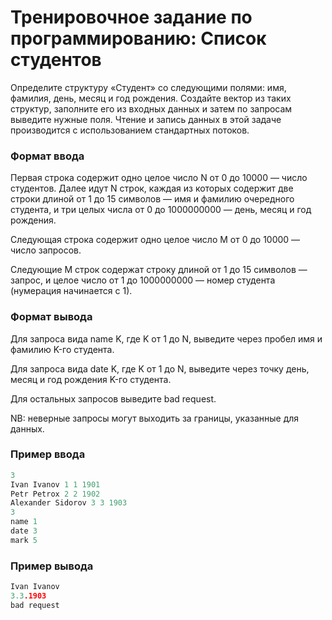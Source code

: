 # Тренировочное задание по программированию: Список студентов

Определите структуру «Студент» со следующими полями: имя, фамилия,
день, месяц и год рождения. Создайте вектор из таких 
структур, заполните его из входных данных и затем по 
запросам выведите нужные поля. Чтение и запись данных 
в этой задаче производится с использованием 
стандартных потоков.

### Формат ввода
Первая строка содержит одно целое число N от 0 до 10000 — число студентов.
Далее идут N строк, каждая из которых содержит две строки длиной от 1 до 
15 символов — имя и фамилию очередного студента, и три целых числа от 0 до
1000000000 — день, месяц и год рождения.

Следующая строка содержит одно целое число M от 0 до 10000 — число запросов.

Следующие M строк содержат строку длиной от 1 до 15 символов — запрос, и целое
число от 1 до 1000000000 — номер студента (нумерация начинается с 1).


### Формат вывода
Для запроса вида name K, где K от 1 до N, выведите через пробел имя 
и фамилию K-го студента.

Для запроса вида date K, где K от 1 до N, выведите через точку день,
месяц и год рождения K-го студента.

Для остальных запросов выведите bad request.

NB: неверные запросы могут выходить за границы, указанные для данных.

### Пример ввода
```C++
3
Ivan Ivanov 1 1 1901
Petr Petrox 2 2 1902
Alexander Sidorov 3 3 1903
3
name 1
date 3
mark 5
```

### Пример вывода
```C++
Ivan Ivanov
3.3.1903
bad request
```
